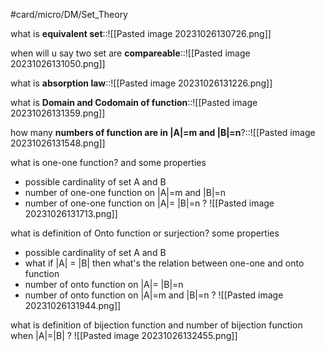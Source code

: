 #card/micro/DM/Set_Theory

what is **equivalent set**::![[Pasted image 20231026130726.png]]

when will u say two set are **compareable**::![[Pasted image 20231026131050.png]]

what is **absorption law**::![[Pasted image 20231026131226.png]]

what is **Domain and Codomain of function**::![[Pasted image 20231026131359.png]] <!--SR:!2023-10-30,3,250-->

how many **numbers of function are in |A|=m and |B|=n**?::![[Pasted image 20231026131548.png]]


what is one-one function? and some properties
- possible cardinality of set A and B
- number of one-one function on |A|=m and |B|=n
- number of one-one function on |A|= |B|=n
?
![[Pasted image 20231026131713.png]]


what is definition of Onto function or surjection? 
some properties
-  possible cardinality of set A and B
- what if |A| = |B| then what's the relation between one-one and onto function
- number of onto function on |A|= |B|=n
- number of onto function on |A|=m and |B|=n
?
![[Pasted image 20231026131944.png]]


what is definition of bijection function and number of bijection function when |A|=|B|
?
![[Pasted image 20231026132455.png]]



